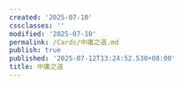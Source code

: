 ```yaml
---
created: '2025-07-10'
cssclasses: ''
modified: '2025-07-10'
permalink: /Cards/中庸之道.md
publish: true
published: '2025-07-12T13:24:52.530+08:00'
title: 中庸之道
---
```

